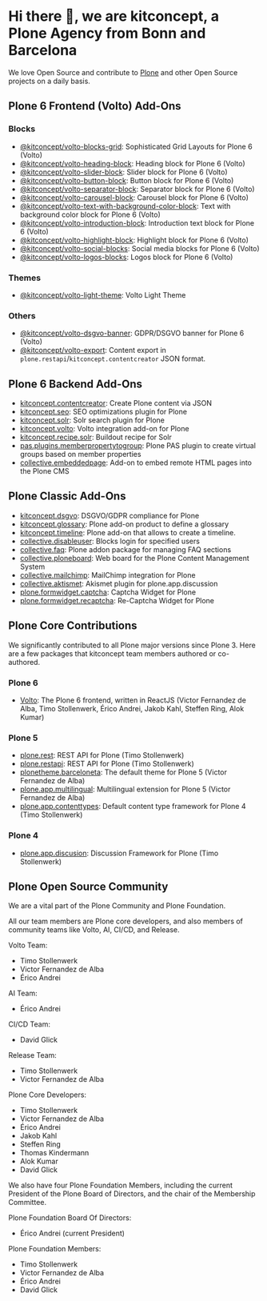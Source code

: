 # Hi there 👋, we are kitconcept, a Plone Agency from Bonn and Barcelona

We love Open Source and contribute to [Plone](https://plone.org) and other Open Source projects on a daily basis.

## Plone 6 Frontend (Volto) Add-Ons

### Blocks

* [@kitconcept/volto-blocks-grid](https://www.npmjs.com/package/@kitconcept/volto-blocks-grid): Sophisticated Grid Layouts for Plone 6 (Volto)
* [@kitconcept/volto-heading-block](https://www.npmjs.com/package/@kitconcept/volto-heading-block): Heading block for Plone 6 (Volto)
* [@kitconcept/volto-slider-block](https://www.npmjs.com/package/@kitconcept/volto-slider-block): Slider block for Plone 6 (Volto)
* [@kitconcept/volto-button-block](https://www.npmjs.com/package/@kitconcept/volto-button-block): Button block for Plone 6 (Volto)
* [@kitconcept/volto-separator-block](https://www.npmjs.com/package/@kitconcept/volto-separator-block): Separator block for Plone 6 (Volto)
* [@kitconcept/volto-carousel-block](https://www.npmjs.com/package/@kitconcept/volto-carousel-block): Carousel block for Plone 6 (Volto)
* [@kitconcept/volto-text-with-background-color-block](https://www.npmjs.com/package/@kitconcept/volto-text-with-background-color-block): Text with background color block for Plone 6 (Volto)
* [@kitconcept/volto-introduction-block](https://www.npmjs.com/package/@kitconcept/volto-introduction-block): Introduction text block for Plone 6 (Volto)
* [@kitconcept/volto-highlight-block](https://www.npmjs.com/package/@kitconcept/volto-highlight-block): Highlight block for Plone 6 (Volto)
* [@kitconcept/volto-social-blocks](https://www.npmjs.com/package/@kitconcept/volto-social-blocks): Social media blocks for Plone 6 (Volto)
* [@kitconcept/volto-logos-blocks](https://www.npmjs.com/package/@kitconcept/volto-logos-blocks): Logos block for Plone 6 (Volto)

### Themes

* [@kitconcept/volto-light-theme](https://www.npmjs.com/package/@kitconcept/volto-light-theme): Volto Light Theme

### Others

* [@kitconcept/volto-dsgvo-banner](https://www.npmjs.com/package/@kitconcept/volto-dsgvo-banner): GDPR/DSGVO banner for Plone 6 (Volto)
* [@kitconcept/volto-export](https://www.npmjs.com/package/@kitconcept/volto-export): Content export in  `plone.restapi`/`kitconcept.contentcreator` JSON format.

## Plone 6 Backend Add-Ons

* [kitconcept.contentcreator](https://pypi.org/project/kitconcept.contentcreator): Create Plone content via JSON
* [kitconcept.seo](https://pypi.org/project/kitconcept.seo): SEO optimizations plugin for Plone
* [kitconcept.solr](https://pypi.org/project/kitconcept.solr): Solr search plugin for Plone
* [kitconcept.volto](https://pypi.org/project/kitconcept.volto/): Volto integration add-on for Plone
* [kitconcept.recipe.solr](https://pypi.org/project/kitconcept.recipe.solr/): Buildout recipe for Solr
* [pas.plugins.memberpropertytogroup](https://pypi.org/project/pas.plugins.memberpropertytogroup/): Plone PAS plugin to create virtual groups based on member properties
* [collective.embeddedpage](https://pypi.org/project/collective.embeddedpage/): Add-on to embed remote HTML pages into the Plone CMS

## Plone Classic Add-Ons

* [kitconcept.dsgvo](https://pypi.org/project/kitconcept.dsgvo): DSGVO/GDPR compliance for Plone
* [kitconcept.glossary](https://pypi.org/project/kitconcept.glossary/): Plone add-on product to define a glossary
* [kitconcept.timeline](https://pypi.org/project/kitconcept.timeline): Plone add-on that allows to create a timeline.
* [collective.disableuser](https://pypi.org/project/collective.disableuser/): Blocks login for specified users
* [collective.faq](https://pypi.org/project/collective.faq/): Plone addon package for managing FAQ sections
* [collective.ploneboard](https://pypi.org/project/collective.ploneboard/): Web board for the Plone Content Management System
* [collective.mailchimp](https://pypi.org/project/collective.mailchimp/): MailChimp integration for Plone
* [collective.aktismet](collective.akismet): Akismet plugin for plone.app.discussion
* [plone.formwidget.captcha](plone.formwidget.captcha): Captcha Widget for Plone
* [plone.formwidget.recaptcha](plone.formwidget.rcaptcha): Re-Captcha Widget for Plone

## Plone Core Contributions

We significantly contributed to all Plone major versions since Plone 3. Here are a few packages that kitconcept team members authored or co-authored.

### Plone 6

* [Volto](https://www.npmjs.com/package/@plone/volto): The Plone 6 frontend, written in ReactJS (Victor Fernandez de Alba, Timo Stollenwerk, Érico Andrei, Jakob Kahl, Steffen Ring, Alok Kumar)

### Plone 5

* [plone.rest](https://pypi.org/project/plone.rest/): REST API for Plone (Timo Stollenwerk)
* [plone.restapi](https://pypi.org/project/plone.restapi/): REST API for Plone (Timo Stollenwerk)
* [plonetheme.barceloneta](https://pypi.org/project/plonetheme.barceloneta/): The default theme for Plone 5 (Victor Fernandez de Alba)
* [plone.app.multilingual](https://pypi.org/project/plone.app.multilingual/): Multilingual extension for Plone 5 (Victor Fernandez de Alba)
* [plone.app.contenttypes](https://pypi.python.org/pypi/plone.app.contenttypes): Default content type framework for Plone 4 (Timo Stollenwerk)

### Plone 4

* [plone.app.discusion](https://pypi.org/project/plone.app.discussion/): Discussion Framework for Plone (Timo Stollenwerk)

## Plone Open Source Community

We are a vital part of the Plone Community and Plone Foundation.

All our team members are Plone core developers, and also members of community teams like Volto, AI, CI/CD, and Release.

Volto Team:

- Timo Stollenwerk
- Victor Fernandez de Alba
- Érico Andrei

AI Team:

- Érico Andrei

CI/CD Team:

- David Glick

Release Team:

- Timo Stollenwerk
- Victor Fernandez de Alba

Plone Core Developers:

- Timo Stollenwerk
- Victor Fernandez de Alba
- Érico Andrei
- Jakob Kahl
- Steffen Ring
- Thomas Kindermann
- Alok Kumar
- David Glick


We also have four Plone Foundation Members, including the current President of the  Plone Board of Directors, and the chair of the Membership Committee.

Plone Foundation Board Of Directors:

- Érico Andrei (current President)

Plone Foundation Members:

- Timo Stollenwerk
- Victor Fernandez de Alba
- Érico Andrei
- David Glick
